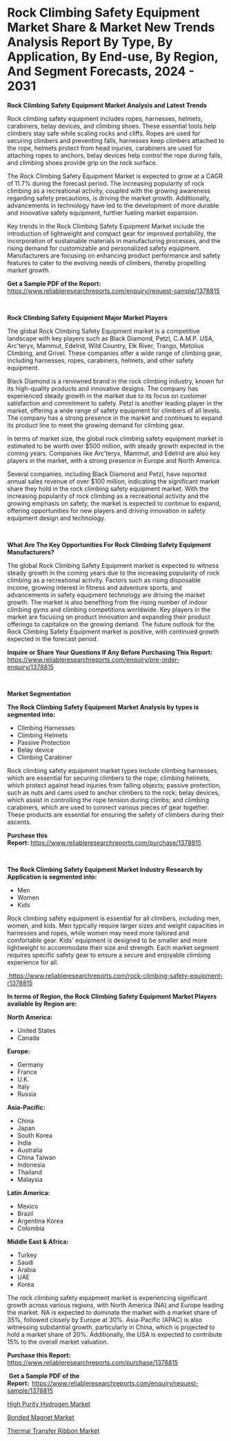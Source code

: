 <p><h1>Rock Climbing Safety Equipment Market Share & Market New Trends Analysis Report By Type, By Application, By End-use, By Region, And Segment Forecasts, 2024 - 2031</h1></p><p><strong>Rock Climbing Safety Equipment Market Analysis and Latest Trends</strong></p>
<p><p>Rock climbing safety equipment includes ropes, harnesses, helmets, carabiners, belay devices, and climbing shoes. These essential tools help climbers stay safe while scaling rocks and cliffs. Ropes are used for securing climbers and preventing falls, harnesses keep climbers attached to the rope, helmets protect from head injuries, carabiners are used for attaching ropes to anchors, belay devices help control the rope during falls, and climbing shoes provide grip on the rock surface.</p><p>The Rock Climbing Safety Equipment Market is expected to grow at a CAGR of 11.7% during the forecast period. The increasing popularity of rock climbing as a recreational activity, coupled with the growing awareness regarding safety precautions, is driving the market growth. Additionally, advancements in technology have led to the development of more durable and innovative safety equipment, further fueling market expansion.</p><p>Key trends in the Rock Climbing Safety Equipment Market include the introduction of lightweight and compact gear for improved portability, the incorporation of sustainable materials in manufacturing processes, and the rising demand for customizable and personalized safety equipment. Manufacturers are focusing on enhancing product performance and safety features to cater to the evolving needs of climbers, thereby propelling market growth.</p></p>
<p><strong>Get a Sample PDF of the Report:&nbsp;</strong> <a href="https://www.reliableresearchreports.com/enquiry/request-sample/1378815">https://www.reliableresearchreports.com/enquiry/request-sample/1378815</a></p>
<p>&nbsp;</p>
<p><strong>Rock Climbing Safety Equipment Major Market Players</strong></p>
<p><p>The global Rock Climbing Safety Equipment market is a competitive landscape with key players such as Black Diamond, Petzl, C.A.M.P. USA, Arc'teryx, Mammut, Edelrid, Wild Country, Elk River, Trango, Metolius Climbing, and Grivel. These companies offer a wide range of climbing gear, including harnesses, ropes, carabiners, helmets, and other safety equipment.</p><p>Black Diamond is a renowned brand in the rock climbing industry, known for its high-quality products and innovative designs. The company has experienced steady growth in the market due to its focus on customer satisfaction and commitment to safety. Petzl is another leading player in the market, offering a wide range of safety equipment for climbers of all levels. The company has a strong presence in the market and continues to expand its product line to meet the growing demand for climbing gear.</p><p>In terms of market size, the global rock climbing safety equipment market is estimated to be worth over $500 million, with steady growth expected in the coming years. Companies like Arc'teryx, Mammut, and Edelrid are also key players in the market, with a strong presence in Europe and North America.</p><p>Several companies, including Black Diamond and Petzl, have reported annual sales revenue of over $100 million, indicating the significant market share they hold in the rock climbing safety equipment market. With the increasing popularity of rock climbing as a recreational activity and the growing emphasis on safety, the market is expected to continue to expand, offering opportunities for new players and driving innovation in safety equipment design and technology.</p></p>
<p>&nbsp;</p>
<p><strong>What Are The Key Opportunities For Rock Climbing Safety Equipment Manufacturers?</strong></p>
<p><p>The global Rock Climbing Safety Equipment market is expected to witness steady growth in the coming years due to the increasing popularity of rock climbing as a recreational activity. Factors such as rising disposable income, growing interest in fitness and adventure sports, and advancements in safety equipment technology are driving the market growth. The market is also benefiting from the rising number of indoor climbing gyms and climbing competitions worldwide. Key players in the market are focusing on product innovation and expanding their product offerings to capitalize on the growing demand. The future outlook for the Rock Climbing Safety Equipment market is positive, with continued growth expected in the forecast period.</p></p>
<p><strong>Inquire or Share Your Questions If Any Before Purchasing This Report:</strong> <a href="https://www.reliableresearchreports.com/enquiry/pre-order-enquiry/1378815">https://www.reliableresearchreports.com/enquiry/pre-order-enquiry/1378815</a></p>
<p>&nbsp;</p>
<p><strong>Market Segmentation</strong></p>
<p><strong>The Rock Climbing Safety Equipment Market Analysis by types is segmented into:</strong></p>
<p><ul><li>Climbing Harnesses</li><li>Climbing Helmets</li><li>Passive Protection</li><li>Belay device</li><li>Climbing Carabiner</li></ul></p>
<p><p>Rock climbing safety equipment market types include climbing harnesses, which are essential for securing climbers to the rope; climbing helmets, which protect against head injuries from falling objects; passive protection, such as nuts and cams used to anchor climbers to the rock; belay devices, which assist in controlling the rope tension during climbs; and climbing carabiners, which are used to connect various pieces of gear together. These products are essential for ensuring the safety of climbers during their ascents.</p></p>
<p><strong>Purchase this Report:&nbsp;</strong><a href="https://www.reliableresearchreports.com/purchase/1378815">https://www.reliableresearchreports.com/purchase/1378815</a></p>
<p>&nbsp;</p>
<p><strong>The Rock Climbing Safety Equipment Market Industry Research by Application is segmented into:</strong></p>
<p><ul><li>Men</li><li>Women</li><li>Kids</li></ul></p>
<p><p>Rock climbing safety equipment is essential for all climbers, including men, women, and kids. Men typically require larger sizes and weight capacities in harnesses and ropes, while women may need more tailored and comfortable gear. Kids' equipment is designed to be smaller and more lightweight to accommodate their size and strength. Each market segment requires specific safety gear to ensure a secure and enjoyable climbing experience for all.</p></p>
<p><a href="https://www.reliableresearchreports.com/rock-climbing-safety-equipment-r1378815">&nbsp;https://www.reliableresearchreports.com/rock-climbing-safety-equipment-r1378815</a></p>
<p><strong>In terms of Region, the Rock Climbing Safety Equipment Market Players available by Region are:</strong></p>
<p>
    <p> <strong> North America: </strong>
        <ul>
            <li>United States</li>
            <li>Canada</li>
        </ul>
        </p> 
    <p> <strong> Europe: </strong>
        <ul>
            <li>Germany</li>
            <li>France</li>
            <li>U.K.</li>
            <li>Italy</li>
            <li>Russia</li>
        </ul>
        </p> 
    <p> <strong> Asia-Pacific: </strong>
        <ul>
            <li>China</li>
            <li>Japan</li>
            <li>South Korea</li>
            <li>India</li>
            <li>Australia</li>
            <li>China Taiwan</li>
            <li>Indonesia</li>
            <li>Thailand</li>
            <li>Malaysia</li>
        </ul>
        </p> 
    <p> <strong> Latin America: </strong>
        <ul>
            <li>Mexico</li>
            <li>Brazil</li>
            <li>Argentina Korea</li>
            <li>Colombia</li>
        </ul>
        </p> 
    <p> <strong> Middle East & Africa: </strong>
        <ul>
            <li>Turkey</li>
            <li>Saudi</li>
            <li>Arabia</li>
            <li>UAE</li>
            <li>Korea</li>
        </ul>
    </p>
    </p>
<p><p>The rock climbing safety equipment market is experiencing significant growth across various regions, with North America (NA) and Europe leading the market. NA is expected to dominate the market with a market share of 35%, followed closely by Europe at 30%. Asia-Pacific (APAC) is also witnessing substantial growth, particularly in China, which is projected to hold a market share of 20%. Additionally, the USA is expected to contribute 15% to the overall market valuation.</p></p>
<p><strong>Purchase this Report: </strong><a href="https://www.reliableresearchreports.com/purchase/1378815">https://www.reliableresearchreports.com/purchase/1378815</a></p>
<p>&nbsp;<strong>Get a Sample PDF of the Report:&nbsp;&nbsp;</strong><a href="https://www.reliableresearchreports.com/enquiry/request-sample/1378815">https://www.reliableresearchreports.com/enquiry/request-sample/1378815</a></p>
<p><strong></strong></p>
<p><p><a href="https://cute-banjo-8ca.notion.site/High-Purity-Hydrogen-Market-Size-Growing-and-Forecasted-for-period-from-2024-2031-and-provides-com-b2ffec33e24d4fd5be0dc73dd5d77c16">High Purity Hydrogen Market</a></p><p><a href="https://meowing-lemming-dd3.notion.site/Bonded-Magnet-Market-Size-Global-Industry-Overview-Market-Segmentation-and-Forecast-2024-to-2031-6d32c7e862c742dea96b58a629596853">Bonded Magnet Market</a></p><p><a href="https://shimmer-gardenia-37a.notion.site/Thermal-Transfer-Ribbon-Market-Research-Report-Reveals-The-Latest-Trends-And-Opportunities-of-this-M-55c5285267624f1da1eb749366c993e7">Thermal Transfer Ribbon Market</a></p></p>
